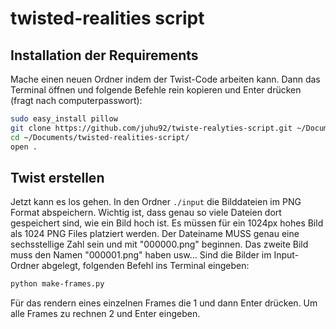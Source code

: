 # twisted-realities script



## Installation der Requirements

Mache einen neuen Ordner indem der Twist-Code arbeiten kann. 
Dann das Terminal öffnen und folgende Befehle rein kopieren und Enter drücken (fragt nach computerpasswort):

```bash
sudo easy_install pillow
git clone https://github.com/juhu92/twiste-realyties-script.git ~/Documents/twisted-realities-script
cd ~/Documents/twisted-realities-script/
open .

```


## Twist erstellen

Jetzt kann es los gehen. In den Ordner `./input` die Bilddateien im PNG Format abspeichern. Wichtig ist, dass genau so viele Dateien dort gespeichert sind, wie ein Bild hoch ist. Es müssen für ein 1024px hohes Bild als 1024 PNG Files platziert werden. Der Dateiname MUSS genau eine sechsstellige Zahl sein und mit "000000.png" beginnen. Das zweite Bild muss den Namen "000001.png" haben usw…
Sind die Bilder im Input-Ordner abgelegt, folgenden Befehl ins Terminal eingeben:
```bash
python make-frames.py
```
Für das rendern eines einzelnen Frames die 1 und dann Enter drücken. Um alle Frames zu rechnen 2 und Enter eingeben.